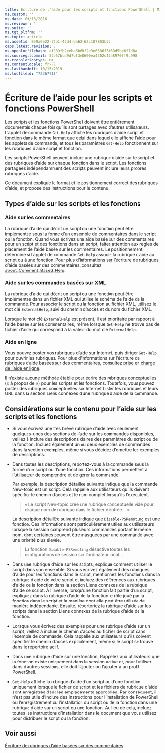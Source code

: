 ```yaml
---
title: Écriture de l’aide pour les scripts et fonctions PowerShell | Microsoft Docs
ms.custom: ''
ms.date: 09/13/2016
ms.reviewer: ''
ms.suite: ''
ms.tgt_pltfrm: ''
ms.topic: article
ms.assetid: 859a6e22-75b1-43d4-ba62-62c107803b37
caps.latest.revision: 7
ms.openlocfilehash: af989fb2eeba6b68f2e3e6506f3f60d5be6f7d8a
ms.sourcegitcommit: 52a67bcd9d7bf3e8600ea4302d1fa8970ff9c998
ms.translationtype: MT
ms.contentlocale: fr-FR
ms.lasthandoff: 10/15/2019
ms.locfileid: "72367718"
---
```

# <a name="writing-help-for-powershell-scripts-and-functions"></a>Écriture de l’aide pour les scripts et fonctions PowerShell

Les scripts et les fonctions PowerShell doivent être entièrement documentés chaque fois qu’ils sont partagés avec d’autres utilisateurs.
L’applet de commande `Get-Help` affiche les rubriques d’aide script et fonction dans le même format que celui dans lequel elle affiche l’aide pour les applets de commande, et tous les paramètres `Get-Help` fonctionnent sur les rubriques d’aide script et fonction.

Les scripts PowerShell peuvent inclure une rubrique d’aide sur le script et des rubriques d’aide sur chaque fonction dans le script.
Les fonctions partagées indépendamment des scripts peuvent inclure leurs propres rubriques d’aide.

Ce document explique le format et le positionnement correct des rubriques d’aide, et propose des instructions pour le contenu.

## <a name="types-of-script-and-function-help"></a>Types d’aide sur les scripts et les fonctions

### <a name="comment-based-help"></a>Aide sur les commentaires
La rubrique d’aide qui décrit un script ou une fonction peut être implémentée sous la forme d’un ensemble de commentaires dans le script ou la fonction.
Quand vous écrivez une aide basée sur des commentaires pour un script et des fonctions dans un script, faites attention aux règles de placement de l’aide basée sur les commentaires.
Le positionnement détermine si l’applet de commande `Get-Help` associe la rubrique d’aide au script ou à une fonction.
Pour plus d’informations sur l’écriture de rubriques d’aide basées sur des commentaires, consultez [about_Comment_Based_Help](/powershell/module/microsoft.powershell.core/about/about_comment_based_help).

### <a name="xml-based-command-help"></a>Aide sur les commandes basées sur XML
La rubrique d’aide qui décrit un script ou une fonction peut être implémentée dans un fichier XML qui utilise le schéma de l’aide de la commande.
Pour associer le script ou la fonction au fichier XML, utilisez le mot clé `ExternalHelp`, suivi du chemin d’accès et du nom du fichier XML.

Lorsque le mot clé `ExternalHelp` est présent, il est prioritaire par rapport à l’aide basée sur les commentaires, même lorsque `Get-Help` ne trouve pas de fichier d’aide qui correspond à la valeur du mot clé `ExternalHelp`.

### <a name="online-help"></a>Aide en ligne
Vous pouvez poster vos rubriques d’aide sur Internet, puis diriger `Get-Help` pour ouvrir les rubriques.
Pour plus d’informations sur l’écriture de rubriques d’aide basées sur des commentaires, consultez [prise en charge de l’aide en ligne](../module/supporting-online-help.md).

Il n’existe aucune méthode établie pour écrire des rubriques conceptuelles (« à propos de ») pour les scripts et les fonctions.
Toutefois, vous pouvez poster des rubriques conceptuelles sur Internet Lister les rubriques et leurs URL dans la section Liens connexes d’une rubrique d’aide de la commande.

## <a name="content-considerations-for-script-and-function-help"></a>Considérations sur le contenu pour l’aide sur les scripts et les fonctions

- Si vous écrivez une très brève rubrique d’aide avec seulement quelques-unes des sections de l’aide sur les commandes disponibles, veillez à inclure des descriptions claires des paramètres du script ou de la fonction. Incluez également un ou deux exemples de commandes dans la section exemples, même si vous décidez d’omettre les exemples de descriptions.

- Dans toutes les descriptions, reportez-vous à la commande sous la forme d’un script ou d’une fonction. Ces informations permettent à l’utilisateur de comprendre et de gérer la commande.

  Par exemple, la description détaillée suivante indique que la commande New-topic est un script. Cela rappelle aux utilisateurs qu’ils doivent spécifier le chemin d’accès et le nom complet lorsqu’ils l’exécutent.

  > « Le script New-topic crée une rubrique conceptuelle vide pour chaque nom de rubrique dans le fichier d’entrée... »

  La description détaillée suivante indique que `Disable-PSRemoting` est une fonction. Ces informations sont particulièrement utiles aux utilisateurs lorsque la session comprend plusieurs commandes portant le même nom, dont certaines peuvent être masquées par une commande avec une priorité plus élevée.

  > La fonction `Disable-PSRemoting` désactive toutes les configurations de session sur l’ordinateur local...

- Dans une rubrique d’aide sur les scripts, explique comment utiliser le script dans son ensemble. Si vous écrivez également des rubriques d’aide pour les fonctions dans le script, mentionnez les fonctions dans la rubrique d’aide de votre script et incluez des références aux rubriques d’aide de la fonction dans la section Liens connexes de la rubrique d’aide de script. À l’inverse, lorsqu’une fonction fait partie d’un script, expliquez dans la rubrique d’aide de la fonction le rôle joué par la fonction dans le script et la manière dont elle peut être utilisée de manière indépendante. Ensuite, répertoriez la rubrique d’aide sur les scripts dans la section Liens connexes de la rubrique d’aide de la fonction.

- Lorsque vous écrivez des exemples pour une rubrique d’aide sur un script, veillez à inclure le chemin d’accès au fichier de script dans l’exemple de commande. Cela rappelle aux utilisateurs qu’ils doivent spécifier le chemin d’accès explicitement, même si le script se trouve dans le répertoire actif.

- Dans une rubrique d’aide sur une fonction, Rappelez aux utilisateurs que la fonction existe uniquement dans la session active et, pour l’utiliser dans d’autres sessions, elle doit l’ajouter ou l’ajouter à un profil PowerShell.

- `Get-Help` affiche la rubrique d’aide d’un script ou d’une fonction uniquement lorsque le fichier de script et les fichiers de rubrique d’aide sont enregistrés dans les emplacements appropriés. Par conséquent, il n’est pas utile d’inclure des instructions pour l’installation de PowerShell ou l’enregistrement ou l’installation du script ou de la fonction dans une rubrique d’aide sur un script ou une fonction. Au lieu de cela, incluez toutes les instructions d’installation dans le document que vous utilisez pour distribuer le script ou la fonction.

## <a name="see-also"></a>Voir aussi

[Écriture de rubriques d’aide basées sur des commentaires](./writing-comment-based-help-topics.md)
